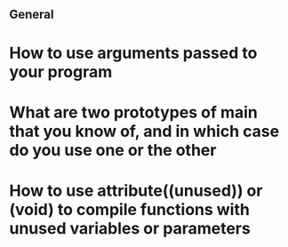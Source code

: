 ## General
# How to use arguments passed to your program
# What are two prototypes of main that you know of, and in which case do you use one or the other
# How to use __attribute__((unused)) or (void) to compile functions with unused variables or parameters
